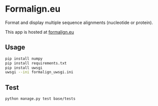 # Formalign.eu
Format and display multiple sequence alignments (nucleotide or protein).

This app is hosted at [formalign.eu](https://formalign.eu)

## Usage
```bash
pip install numpy
pip install requirements.txt
pip install uwsgi
uwsgi --ini formalign_uwsgi.ini
```

## Test
```bash
python manage.py test base/tests
```
